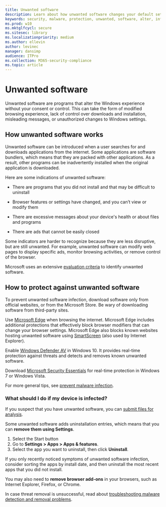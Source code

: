 ```yaml
---
title: Unwanted software
description: Learn about how unwanted software changes your default settings without your consent and what you can do to protect yourself.
keywords: security, malware, protection, unwanted, software, alter, infect, unwanted software, software bundlers, browser modifiers, privacy, security, computing experience, prevent infection, solution, WDSI, MMPC, Microsoft Malware Protection Center, virus research threats, research malware, pc protection, computer infection, virus infection, descriptions, remediation, latest threats
ms.prod: w10
ms.mktglfcycl: secure
ms.sitesec: library
ms.localizationpriority: medium
ms.author: ellevin
author: levinec
manager: dansimp
audience: ITPro
ms.collection: M365-security-compliance  
ms.topic: article
---
```

# Unwanted software

Unwanted software are programs that alter the Windows experience without your consent or control. This can take the form of modified browsing experience, lack of control over downloads and installation, misleading messages, or unauthorized changes to Windows settings.

## How unwanted software works

Unwanted software can be introduced when a user searches for and downloads applications from the internet. Some applications are software bundlers, which means that they are packed with other applications. As a result, other programs can be inadvertently installed when the original application is downloaded.

Here are some indications of unwanted software:

- There are programs that you did not install and that may be difficult to uninstall

- Browser features or settings have changed, and you can’t view or modify them

- There are excessive messages about your device's health or about files and programs

- There are ads that cannot be easily closed

Some indicators are harder to recognize because they are less disruptive, but are still unwanted. For example, unwanted software can modify web pages to display specific ads, monitor browsing activities, or remove control of the browser.

Microsoft uses an extensive [evaluation criteria](https://docs.microsoft.com/windows/security/threat-protection/intelligence/criteria) to identify unwanted software.

## How to protect against unwanted software

To prevent unwanted software infection, download software only from official websites, or from the Microsoft Store. Be wary of downloading software from third-party sites.

Use [Microsoft Edge](https://docs.microsoft.com/microsoft-edge/deploy/index) when browsing the internet. Microsoft Edge includes additional protections that effectively block browser modifiers that can change your browser settings. Microsoft Edge also blocks known websites hosting unwanted software using [SmartScreen](https://docs.microsoft.com/microsoft-edge/deploy/index) (also used by Internet Explorer).

Enable [Windows Defender AV](https://docs.microsoft.com/windows/security/threat-protection/windows-defender-antivirus/windows-defender-antivirus-in-windows-10) in Windows 10. It provides real-time protection against threats and detects and removes known unwanted software.

Download [Microsoft Security Essentials](https://www.microsoft.com/download/details.aspx?id=5201) for real-time protection in Windows 7 or Windows Vista.

For more general tips, see [prevent malware infection](prevent-malware-infection.md).

### What should I do if my device is infected? 

If you suspect that you have unwanted software, you can [submit files for analysis](https://www.microsoft.com/wdsi/filesubmission).

Some unwanted software adds uninstallation entries, which means that you can **remove them using Settings**.
1. Select the Start button
2. Go to **Settings > Apps > Apps & features**.
3. Select the app you want to uninstall, then click **Uninstall**.

If you only recently noticed symptoms of unwanted software infection, consider sorting the apps by install date, and then uninstall the most recent apps that you did not install.

You may also need to **remove browser add-ons** in your browsers, such as Internet Explorer, Firefox, or Chrome.

In case threat removal is unsuccessful, read about [troubleshooting malware detection and removal problems](https://support.microsoft.com/help/4466982/windows-10-troubleshoot-problems-with-detecting-and-removing-malware).

